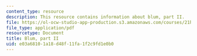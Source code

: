 ```yaml
---
content_type: resource
description: This resource contains information about blum, part II.
file: https://ol-ocw-studio-app-production.s3.amazonaws.com/courses/21h-209-america-in-depression-and-war-spring-2012/e03a68101a18d48f11fa1f2c9fd1e0b0_MIT21H_209S12_blum.pdf
file_type: application/pdf
resourcetype: Document
title: Blum, part II
uid: e03a6810-1a18-d48f-11fa-1f2c9fd1e0b0
---
```

